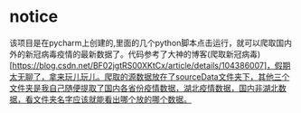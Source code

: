 # notice

该项目是在pycharm上创建的,里面的几个python脚本点击运行，就可以爬取国内外的新冠病毒疫情的最新数据了。代码参考了大神的博客(爬取新冠病毒)[https://blog.csdn.net/BF02jgtRS00XKtCx/article/details/104386007]，假期太无聊了，拿来玩儿玩儿。爬取的源数据放在了sourceData文件夹下，其他三个文件夹是我自己随便提取了国内各省份疫情数据，湖北疫情数据，国内非湖北数据，看文件夹名字应该就能看出哪个放的哪个数据。

